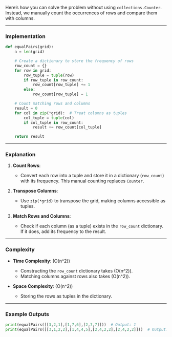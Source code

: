 Here’s how you can solve the problem without using `collections.Counter`. Instead, we manually count the occurrences of rows and compare them with columns.

---

### Implementation

```python
def equalPairs(grid):
    n = len(grid)

    # Create a dictionary to store the frequency of rows
    row_count = {}
    for row in grid:
        row_tuple = tuple(row)
        if row_tuple in row_count:
            row_count[row_tuple] += 1
        else:
            row_count[row_tuple] = 1

    # Count matching rows and columns
    result = 0
    for col in zip(*grid):  # Treat columns as tuples
        col_tuple = tuple(col)
        if col_tuple in row_count:
            result += row_count[col_tuple]

    return result
```

---

### Explanation

1. **Count Rows**:
   - Convert each row into a tuple and store it in a dictionary (`row_count`) with its frequency. This manual counting replaces `Counter`.

2. **Transpose Columns**:
   - Use `zip(*grid)` to transpose the grid, making columns accessible as tuples.

3. **Match Rows and Columns**:
   - Check if each column (as a tuple) exists in the `row_count` dictionary. If it does, add its frequency to the result.

---

### Complexity

- **Time Complexity**: \(O(n^2)\)
  - Constructing the `row_count` dictionary takes \(O(n^2)\).
  - Matching columns against rows also takes \(O(n^2)\).

- **Space Complexity**: \(O(n^2)\)
  - Storing the rows as tuples in the dictionary.

---

### Example Outputs

```python
print(equalPairs([[3,2,1],[1,7,6],[2,7,7]]))  # Output: 1
print(equalPairs([[3,1,2,2],[1,4,4,5],[2,4,2,2],[2,4,2,2]]))  # Output: 3
```
